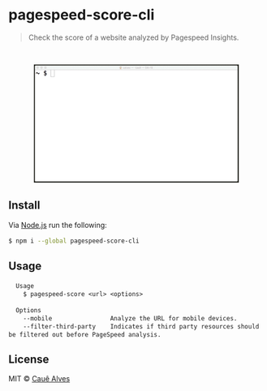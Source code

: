 # pagespeed-score-cli

> Check the score of a website analyzed by Pagespeed Insights.

<br />

<p align="center">
  <img width="80%" src="./screenshot.gif?raw=true" />
</p>

## Install 

Via [Node.js](https://nodejs.org) run the following:
```bash
$ npm i --global pagespeed-score-cli
```

## Usage
```
  Usage
    $ pagespeed-score <url> <options>

  Options
    --mobile 				Analyze the URL for mobile devices.
    --filter-third-party 	Indicates if third party resources should be filtered out before PageSpeed analysis.
```

## License

MIT © [Cauê Alves](http://cauealves.com)
